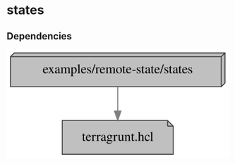 # states

## Dependencies

![Dependency graph](graph.svg)

<!--- BEGIN_TF_DOCS --->
<!--- END_TF_DOCS --->
